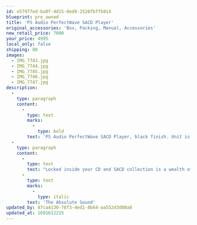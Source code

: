 ```yaml
---
id: e57977ed-ba0f-4d15-8ed8-2526fbffb814
blueprint: pre_owned
title: 'PS Audio PerfectWave SACD Player'
original_accessories: 'Box, Packing, Manual, Accessories'
new_retail_price: 7000
your_price: 4995
local_only: false
shipping: 80
images:
  - IMG_7743.jpg
  - IMG_7744.jpg
  - IMG_7745.jpg
  - IMG_7746.jpg
  - IMG_7747.jpg
description:
  -
    type: paragraph
    content:
      -
        type: text
        marks:
          -
            type: bold
        text: 'PS Audio PerfectWave SACD Player, black finish. Unit is in like new condition with original box, packing and accessories. Unit sells as new for $7,000.00'
  -
    type: paragraph
    content:
      -
        type: text
        text: "Locked inside your CD and SACD collection is a wealth of music you've not yet heard. How do we know that? Because we, like you, know what to expect from our reference discs.\_Imagine our surprise and delight as the first notes played on our new, galvanically isolated, PerfectWave SACD Transport. It was love at first listen. The PerfectWave SACD player is an engineering triumph—our finest achievement in musical reproduction and information retrieval from optical media.\_ Breathe new life into your CD collection played through any DAC. Send the raw DSD layer of SACD into your I2S input DAC so you can hear, for the first time, what's long been unavailable to external DACs in these high-resolution discs. Winner of the 2021 Golden Ear Award from\_"
      -
        type: text
        marks:
          -
            type: italic
        text: 'The Absolute Sound'
updated_by: 87ca4130-78f3-4ed1-8b64-aa552d3d08a8
updated_at: 1691612225
---
```


